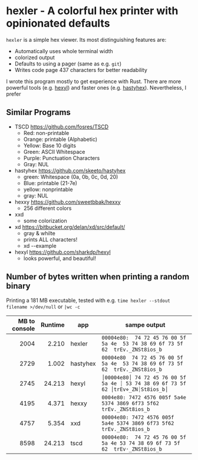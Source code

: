 # hexler - A colorful hex printer with opinionated defaults

`hexler` is a simple hex viewer. Its most distinguishing features are:
* Automatically uses whole terminal width
* colorized output
* Defaults to using a pager (same as e.g. `git`)
* Writes code page 437 characters for better readability

I wrote this program mostly to get experience with Rust. There are more powerful tools (e.g. [hexyl](https://github.com/sharkdp/hexyl)) and
faster ones (e.g. [hastyhex](https://github.com/skeeto/hastyhex)). Nevertheless, I prefer 

## Similar Programs

* TSCD https://github.com/fosres/TSCD
  * Red: non-printable
  * Orange: printable (Alphabetic)
  * Yellow: Base 10 digits
  * Green: ASCII Whitespace
  * Purple: Punctuation Characters
  * Gray: NUL
* hastyhex https://github.com/skeeto/hastyhex
  * green: Whitespace (0a, 0b, 0c, 0d, 20)
  * Blue: printable (21-7e)
  * yellow: nonprintable
  * gray: NUL
* hexxy https://github.com/sweetbbak/hexxy
  * 256 different colors
* xxd 
  * some colorization
* xd https://bitbucket.org/delan/xd/src/default/
  * gray & whilte
  * prints ALL characters!
  * xd --example
* hexyl https://github.com/sharkdp/hexyl
  * looks powerful, and beautiful!

## Number of bytes written when printing a random binary

Printing a 181 MB executable, tested with e.g. `time hexler --stdout filename >/dev/null` or `|wc -c`

| MB to console | Runtime | app      | sampe output                                                                       |
|--------------:|--------:|----------|------------------------------------------------------------------------------------|
|          2004 |   2.210 | hexler   | `00004e80:  74 72 45 76 00 5f 5a 4e  53 74 38 69 6f 73 5f 62  trEv._ZNSt8ios_b`    |
|          2729 |   1.002 | hastyhex | `00004e80  74 72 45 76 00 5f 5a 4e  53 74 38 69 6f 73 5f 62  trEv._ZNSt8ios_b`     |
|          2745 |  24.213 | hexyl    | `│00004e80│ 74 72 45 76 00 5f 5a 4e ┊ 53 74 38 69 6f 73 5f 62 │trEv⋄_ZN┊St8ios_b│` |
|          4195 |   4.371 | hexxy    | `0004e80: 7472 4576 005f 5a4e 5374 3869 6f73 5f62  trEv._ZNSt8ios_b`               |
|          4757 |   5.354 | xxd      | `00004e80: 7472 4576 005f 5a4e 5374 3869 6f73 5f62  trEv._ZNSt8ios_b`              |
|          8598 |  24.213 | tscd     | `00004e80:  74 72 45 76 00 5f 5a 4e 53 74 38 69 6f 73 5f 62  trEv·_ZNSt8ios_b`     |
